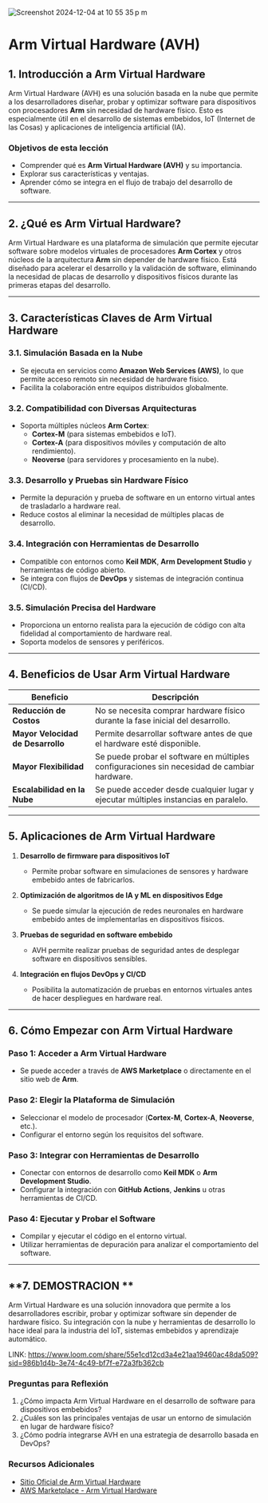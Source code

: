 
![Screenshot 2024-12-04 at 10 55 35 p m](https://github.com/user-attachments/assets/7afb8e65-a73e-4ccf-9dea-cd35f11636cc)

# **Arm Virtual Hardware (AVH)**

## **1. Introducción a Arm Virtual Hardware**
Arm Virtual Hardware (AVH) es una solución basada en la nube que permite a los desarrolladores diseñar, probar y optimizar software para dispositivos con procesadores **Arm** sin necesidad de hardware físico. Esto es especialmente útil en el desarrollo de sistemas embebidos, IoT (Internet de las Cosas) y aplicaciones de inteligencia artificial (IA).

### **Objetivos de esta lección**
- Comprender qué es **Arm Virtual Hardware (AVH)** y su importancia.
- Explorar sus características y ventajas.
- Aprender cómo se integra en el flujo de trabajo del desarrollo de software.

---

## **2. ¿Qué es Arm Virtual Hardware?**
Arm Virtual Hardware es una plataforma de simulación que permite ejecutar software sobre modelos virtuales de procesadores **Arm Cortex** y otros núcleos de la arquitectura **Arm** sin depender de hardware físico. Está diseñado para acelerar el desarrollo y la validación de software, eliminando la necesidad de placas de desarrollo y dispositivos físicos durante las primeras etapas del desarrollo.

---

## **3. Características Claves de Arm Virtual Hardware**
### **3.1. Simulación Basada en la Nube**
- Se ejecuta en servicios como **Amazon Web Services (AWS)**, lo que permite acceso remoto sin necesidad de hardware físico.
- Facilita la colaboración entre equipos distribuidos globalmente.

### **3.2. Compatibilidad con Diversas Arquitecturas**
- Soporta múltiples núcleos **Arm Cortex**:
  - **Cortex-M** (para sistemas embebidos e IoT).
  - **Cortex-A** (para dispositivos móviles y computación de alto rendimiento).
  - **Neoverse** (para servidores y procesamiento en la nube).

### **3.3. Desarrollo y Pruebas sin Hardware Físico**
- Permite la depuración y prueba de software en un entorno virtual antes de trasladarlo a hardware real.
- Reduce costos al eliminar la necesidad de múltiples placas de desarrollo.

### **3.4. Integración con Herramientas de Desarrollo**
- Compatible con entornos como **Keil MDK**, **Arm Development Studio** y herramientas de código abierto.
- Se integra con flujos de **DevOps** y sistemas de integración continua (CI/CD).

### **3.5. Simulación Precisa del Hardware**
- Proporciona un entorno realista para la ejecución de código con alta fidelidad al comportamiento de hardware real.
- Soporta modelos de sensores y periféricos.

---

## **4. Beneficios de Usar Arm Virtual Hardware**
| Beneficio | Descripción |
|-----------|------------|
| **Reducción de Costos** | No se necesita comprar hardware físico durante la fase inicial del desarrollo. |
| **Mayor Velocidad de Desarrollo** | Permite desarrollar software antes de que el hardware esté disponible. |
| **Mayor Flexibilidad** | Se puede probar el software en múltiples configuraciones sin necesidad de cambiar hardware. |
| **Escalabilidad en la Nube** | Se puede acceder desde cualquier lugar y ejecutar múltiples instancias en paralelo. |

---

## **5. Aplicaciones de Arm Virtual Hardware**
1. **Desarrollo de firmware para dispositivos IoT**  
   - Permite probar software en simulaciones de sensores y hardware embebido antes de fabricarlos.

2. **Optimización de algoritmos de IA y ML en dispositivos Edge**  
   - Se puede simular la ejecución de redes neuronales en hardware embebido antes de implementarlas en dispositivos físicos.

3. **Pruebas de seguridad en software embebido**  
   - AVH permite realizar pruebas de seguridad antes de desplegar software en dispositivos sensibles.

4. **Integración en flujos DevOps y CI/CD**  
   - Posibilita la automatización de pruebas en entornos virtuales antes de hacer despliegues en hardware real.

---

## **6. Cómo Empezar con Arm Virtual Hardware**
### **Paso 1: Acceder a Arm Virtual Hardware**
- Se puede acceder a través de **AWS Marketplace** o directamente en el sitio web de **Arm**.

### **Paso 2: Elegir la Plataforma de Simulación**
- Seleccionar el modelo de procesador (**Cortex-M**, **Cortex-A**, **Neoverse**, etc.).
- Configurar el entorno según los requisitos del software.

### **Paso 3: Integrar con Herramientas de Desarrollo**
- Conectar con entornos de desarrollo como **Keil MDK** o **Arm Development Studio**.
- Configurar la integración con **GitHub Actions**, **Jenkins** u otras herramientas de CI/CD.

### **Paso 4: Ejecutar y Probar el Software**
- Compilar y ejecutar el código en el entorno virtual.
- Utilizar herramientas de depuración para analizar el comportamiento del software.

---

## **7. DEMOSTRACION **
Arm Virtual Hardware es una solución innovadora que permite a los desarrolladores escribir, probar y optimizar software sin depender de hardware físico. Su integración con la nube y herramientas de desarrollo lo hace ideal para la industria del IoT, sistemas embebidos y aprendizaje automático.

LINK: https://www.loom.com/share/55e1cd12cd3a4e21aa19460ac48da509?sid=986b1d4b-3e74-4c49-bf7f-e72a3fb362cb

### **Preguntas para Reflexión**
1. ¿Cómo impacta Arm Virtual Hardware en el desarrollo de software para dispositivos embebidos?
2. ¿Cuáles son las principales ventajas de usar un entorno de simulación en lugar de hardware físico?
3. ¿Cómo podría integrarse AVH en una estrategia de desarrollo basada en DevOps?

### **Recursos Adicionales**
- [Sitio Oficial de Arm Virtual Hardware](https://www.arm.com)
- [AWS Marketplace - Arm Virtual Hardware](https://aws.amazon.com/marketplace)

